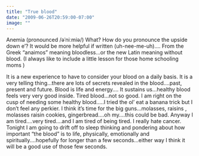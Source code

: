 ```yaml
---
title: "True blood"
date: "2009-06-26T20:59:00-07:00"
image: ""
---
```


Anemia (pronounced /əˈniːmiə/) What? How do you pronounce the upside down e’?
It would be more helpful if written (uh-nee-me-uh)….
From the Greek “anaimos” meaning bloodless…or the new Latin meaning without blood. (I always like to include a little lesson for those home schooling moms )

It is a new experience to have to consider your blood on a daily basis. It is a very telling thing…there are lots of secrets revealed in the blood….past, present and future. Blood is life and energy…. It sustains us…healthy blood feels very very good inside. Tired blood…not so good. I am right on the cusp of needing some healthy blood…..I tried the ol’ eat a banana trick but I don’t feel any perkier. I think it’s time for the big guns…molasses, raisins , molasses raisin cookies, gingerbread….oh my….this could be bad. 
Anyway I am tired….very tired….and I am tired of being tired. I really hate cancer. Tonight I am going to drift off to sleep thinking and pondering about how important “the blood” is to life, physically, emotionally and spiritually....hopefully for longer than a few seconds...either way I think it will be a good use of those few seconds.